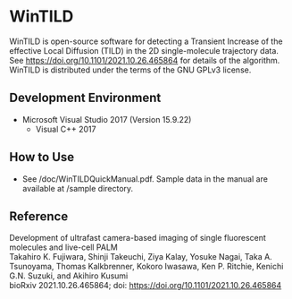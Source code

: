 # WinTILD

WinTILD is open-source software for detecting a Transient Increase of the effective Local Diffusion (TILD) in the 2D single-molecule trajectory data. See https://doi.org/10.1101/2021.10.26.465864 for details of the algorithm. WinTILD is distributed under the terms of the GNU GPLv3 license.

## Development Environment

- Microsoft Visual Studio 2017 (Version 15.9.22)
  - Visual C++ 2017 

## How to Use

- See /doc/WinTILDQuickManual.pdf. Sample data in the manual are available at /sample directory.

## Reference

Development of ultrafast camera-based imaging of single fluorescent molecules and live-cell PALM  
Takahiro K. Fujiwara, Shinji Takeuchi, Ziya Kalay, Yosuke Nagai, Taka A. Tsunoyama, Thomas Kalkbrenner, Kokoro Iwasawa, Ken P. Ritchie, Kenichi G.N. Suzuki, and Akihiro Kusumi  
bioRxiv 2021.10.26.465864; doi: https://doi.org/10.1101/2021.10.26.465864
